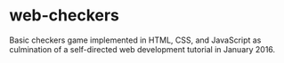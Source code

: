 # web-checkers
Basic checkers game implemented in HTML, CSS, and JavaScript as culmination of a self-directed web development tutorial in January 2016.
